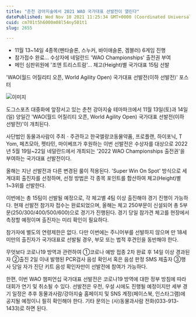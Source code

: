 ```yaml
---
title: "춘천 강아지숲에서 2021 WAO 국가대표 선발전이 열린다"
datePublished: Wed Nov 10 2021 11:25:34 GMT+0000 (Coordinated Universal Time)
cuid: cm701t5h6000m08l54ny501t1
slug: 2655

---
```



- 11월 13~14일 4종목(펜타슬론, 스누커, 바이애슬론, 겜블러) 6게임 진행
- 참가접수 완료… 수상자에 네덜란드 'WAO Championships' 출전권 부여
- 메인 심판위원에 '조앤 트리스트람'… 체고(Height)별 국가대표 15팀 선발

'WAO(월드 어질리티 오픈, World Agility Open) 국가대표 선발전(이하 선발전)' 포스터

![이미지](https://cdn.hashnode.com/res/hashnode/image/upload/v1739252124490/e0bdeec3-480c-4609-8d7b-7508f880c971.jpeg)

도그스포츠 대중화에 앞장서고 있는 춘천 강아지숲 테마파크에서 11월 13일(토)과 14일(일) 양일간 'WAO(월드 어질리티 오픈, World Agility Open) 국가대표 선발전(이하 선발전)'이 개최된다.

사단법인 동물과사람이 주최ㆍ주관하고 한국엘랑코동물약품, 프로플랜, 하이포닉, T Yom, 페츠모아, 펫타민, 마이베프가 후원하는 이번 선발전은 수상자를 대상으로 2022년 5월 19일~22일 네덜란드에서 개최되는 '2022 WAO Championships 출전권'을 부여하는 국가대표 선발전이다.

올해는 지난 선발전과 다른 변경된 룰이 적용된다. 'Super Win On Spot' 방식으로 세계대회 출진자를 선정하며, 선정 방법은 각 종목 포인트를 합산하여 체고(Height)별 1~3위를 선발한다.

이번에는 총 15팀이 선발될 예정으로, 각 체고별 4팀 이상 출진해야 경기 진행이 가능하다. 현재 선발전 참가자 접수는 완료되었으며, 올해는 체고 250부문이 신설되어 총 5부문(250/300/400/500/600)으로 경기가 진행된다. 경기 당일 참가견 체고를 현장에서 측정할 예정이며 출진자는 미리 확인이 필요하다.

참가자에 별도의 연령제한은 없다. 다만 이번에는 주니어부를 선발하지 않으며 만 18세 미만의 출진자가 국가대표로 선발될 경우, 부모 또는 법적 후견인을 동반해야 한다.

무엇보다 코로나19 방역과 관련하여 ①코로나 예방 접종 2차 완료 후 14일 이상 경과된 자 ②출진 2일 이내 발행된 PCR검사 음성 확인서 혹은 음성 판정 SMS 제출자 ③행사 당일 자가 진단 키트 음성 확인자만이 선발전에 참여가 가능하다.

한편, 이번 WAO 챔피언십 국가대표 선발전은 코로나19 방역에 대한 정부 방침에 따라 대회가 연기 및 취소될 수 있다. 선발전은 우천, 우설 시에도 진행될 예정이지만 세부 경기 일정은 추후 동물과사람/강아지숲 홈페이지 및 SNS 계정(페이스북, 인스타그램)에 공지될 예정이니 필히 확인해야 한다. 기타 문의는 (사)동물과사람 전화(033-913-1433)로 하면 된다.